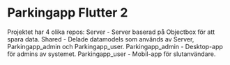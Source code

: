 # Parkingapp Flutter 2
Projektet har 4 olika repos:
Server - Server baserad på Objectbox för att spara data.
Shared - Delade datamodels som används av Server, Parkingapp_admin och Parkingapp_user.
Parkingapp_admin - Desktop-app för admins av systemet.
Parkingapp_user - Mobil-app för slutanvändare.

